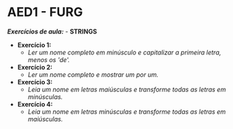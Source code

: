 # AED1 - FURG 

***Exercícios de aula:*** - **STRINGS**
- **Exercício 1:**
  - *Ler um nome completo em minúsculo e capitalizar a primeira letra, menos os 'de'.*
- **Exercício 2:**
  - *Ler um nome completo e mostrar um por um.*
- **Exercício 3:**
  - *Leia um nome em letras maiúsculas e transforme todas as letras em minúsculas.*
- **Exercício 4:**
  - *Leia um nome em letras minúsculas e transforme todas as letras em maiúsculas.*
